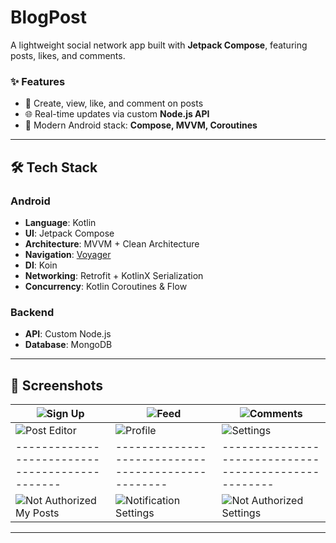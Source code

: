 # BlogPost

A lightweight social network app built with **Jetpack Compose**, featuring posts, likes, and comments.  

### ✨ Features  
- 📝 Create, view, like, and comment on posts  
- 🌐 Real-time updates via custom **Node.js API**  
- 🚀 Modern Android stack: **Compose, MVVM, Coroutines**  

---

## 🛠 Tech Stack  

### Android  
- **Language**: Kotlin  
- **UI**: Jetpack Compose  
- **Architecture**: MVVM + Clean Architecture  
- **Navigation**: [Voyager](https://github.com/adrielcafe/voyager)  
- **DI**: Koin  
- **Networking**: Retrofit + KotlinX Serialization  
- **Concurrency**: Kotlin Coroutines & Flow  

### Backend  
- **API**: Custom Node.js  
- **Database**: MongoDB  

---

## 📸 Screenshots  

| ![Sign Up](https://i.postimg.cc/sXrDcxRW/login.jpg) |![Feed](https://i.postimg.cc/sX4f0zVN/feed.jpg) | ![Comments](https://i.postimg.cc/8P9G4cRC/comments.jpg) |  
|----------------------------------------------|--------------------------------------------------|-----------------------------------------------------| 
| ![Post Editor](https://i.postimg.cc/xdH1MHBY/post-editor.jpg) |![Profile](https://i.postimg.cc/52DtXp7n/profile.jpg) | ![Settings](https://i.postimg.cc/TY716Tr8/settings.jpg) |
|----------------------------------------------|--------------------------------------------------|-----------------------------------------------------|  
| ![Not Authorized My Posts](https://i.postimg.cc/wxk3wXMj/not-authorized-feed.jpg) |![Notification Settings](https://i.postimg.cc/kg24MLc2/notification-settings.jpg) | ![Not Authorized Settings](https://i.postimg.cc/L665wJgB/not-authorized-setings.jpg) |

---
